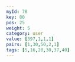 ```yaml
---
myId: 78
key: 80
pos: 25
weight: 5
category: user
value: [397,1,1,1]
pairs: [1,30,50,2,1]
tags: [5,16,20,30,37,40]
---
```

